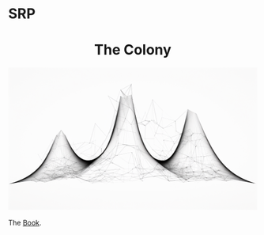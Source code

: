 # SRP

<h1 align="center"> The Colony </h1>

<p align="center" width="100%"><img src="./src/images/network_distribution.png" /></p>

<p>The <a href="https://neotenicprimate.github.io/SRP/" target="_blank" rel="noopener noreferrer">Book</a>.</p>
